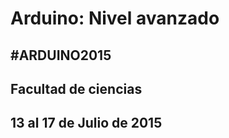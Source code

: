 # Arduino: Nivel avanzado


##								#ARDUINO2015

## Facultad de ciencias
## 13 al 17 de Julio de 2015 